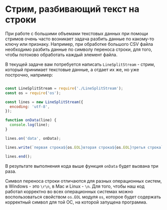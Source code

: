 # Стрим, разбивающий текст на строки

При работе с большими объемами текстовых данных при помощи стримов очень часто возникает задача 
разбить данные по какому-то ключу или признаку. Например, при обработке большого CSV файла 
необходимо разбить данные по символу переноса строки, для того, чтобы потоково обработать каждый 
элемент файла.

В текущей задаче вам потребуется написать `LineSplitStream` - стрим, который принимает текстовые 
данные, а отдает их же, но уже построчно, например:

```js

const LineSplitStream = require('./LineSplitStream');
const os = require('os');

const lines = new LineSplitStream({
  encoding: 'utf-8',
});

function onData(line) {
  console.log(line);
}

lines.on('data', onData);

lines.write(`первая строка${os.EOL}вторая строка${os.EOL}третья строка`);

lines.end();

``` 

В результате выполнения кода выше функция `onData` будет вызвана три раза.

Символ переноса строки отличаются для разных операционных систем, в Windows - это `\r\n`, в Mac и 
Linux - `\n`. Для того, чтобы наш код работал корректно во всех операционных системах можно 
воспользоваться свойством `os.EOL` модуля `os`, которое будет содержать корректный символ для той 
ОС, на которой запущена программа.
